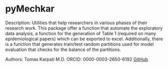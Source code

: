 # pyMechkar
 
Description: Utilities that help researchers in various phases of their research work. 
This package offer a function that automate the exploratory data analysis, a function for
the generation of Table 1 (required on many epidemiological papers) which can be exported
to excel. Additionally, there is a function that generates train/test random partitions 
used for model evaluation that checks for the balance of the partitions.
 
Authors: Tomas Karpati M.D.
ORCID: 0000-0003-2650-6192
[GitHub](https://github.com/karpatit/mechkar)
